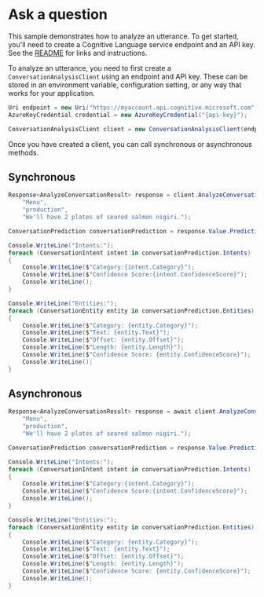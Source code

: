 # Ask a question

This sample demonstrates how to analyze an utterance. To get started, you'll need to create a Cognitive Language service endpoint and an API key. See the [README](https://github.com/Azure/azure-sdk-for-net/blob/main/sdk/cognitivelanguage/Azure.AI.Language.Conversations/README.md) for links and instructions.

To analyze an utterance, you need to first create a `ConversationAnalysisClient` using an endpoint and API key. These can be stored in an environment variable, configuration setting, or any way that works for your application.

```C# Snippet:ConversationAnalysisClient_Create
Uri endpoint = new Uri("https://myaccount.api.cognitive.microsoft.com");
AzureKeyCredential credential = new AzureKeyCredential("{api-key}");

ConversationAnalysisClient client = new ConversationAnalysisClient(endpoint, credential);
```

Once you have created a client, you can call synchronous or asynchronous methods.

## Synchronous

```C# Snippet:ConversationAnalysis_AnalyzeConversationDeepstack
Response<AnalyzeConversationResult> response = client.AnalyzeConversation(
    "Menu",
    "production",
    "We'll have 2 plates of seared salmon nigiri.");

ConversationPrediction conversationPrediction = response.Value.Prediction as ConversationPrediction;

Console.WriteLine("Intents:");
foreach (ConversationIntent intent in conversationPrediction.Intents)
{
    Console.WriteLine($"Category:{intent.Category}");
    Console.WriteLine($"Confidence Score:{intent.ConfidenceScore}");
    Console.WriteLine();
}

Console.WriteLine("Entities:");
foreach (ConversationEntity entity in conversationPrediction.Entities)
{
    Console.WriteLine($"Category: {entity.Category}");
    Console.WriteLine($"Text: {entity.Text}");
    Console.WriteLine($"Offset: {entity.Offset}");
    Console.WriteLine($"Length: {entity.Length}");
    Console.WriteLine($"Confidence Score: {entity.ConfidenceScore}");
    Console.WriteLine();
}
```

## Asynchronous

```C# Snippet:ConversationAnalysis_AnalyzeConversationDeepstackAsync
Response<AnalyzeConversationResult> response = await client.AnalyzeConversationAsync(
    "Menu",
    "production",
    "We'll have 2 plates of seared salmon nigiri.");

ConversationPrediction conversationPrediction = response.Value.Prediction as ConversationPrediction;

Console.WriteLine("Intents:");
foreach (ConversationIntent intent in conversationPrediction.Intents)
{
    Console.WriteLine($"Category:{intent.Category}");
    Console.WriteLine($"Confidence Score:{intent.ConfidenceScore}");
    Console.WriteLine();
}

Console.WriteLine("Entities:");
foreach (ConversationEntity entity in conversationPrediction.Entities)
{
    Console.WriteLine($"Category: {entity.Category}");
    Console.WriteLine($"Text: {entity.Text}");
    Console.WriteLine($"Offset: {entity.Offset}");
    Console.WriteLine($"Length: {entity.Length}");
    Console.WriteLine($"Confidence Score: {entity.ConfidenceScore}");
    Console.WriteLine();
}
```
